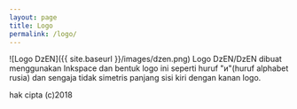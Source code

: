 ```yaml
---
layout: page
title: Logo
permalink: /logo/
---
```

![Logo DzEN]({{ site.baseurl }}/images/dzen.png)
Logo DzEN/DzEN dibuat menggunakan Inkspace dan bentuk logo ini seperti huruf "и"(huruf alphabet rusia) dan sengaja tidak simetris panjang sisi kiri dengan kanan logo.

hak cipta (c)2018
